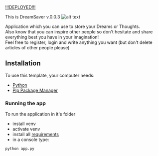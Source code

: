 [!!!DEPLOYED!!!](https://dreamsaver.herokuapp.com/)  
  
This is DreamSaver v.0.0.3 
![alt text][logo]

[logo]: https://simpleicon.com/wp-content/uploads/drill.png "DreamSaver"
 
Application which you can use to store your Dreams or Thoughts.  
Also know that you can inspire other people so don't hesitate and share everything best you have in your imagination!  
Feel free to register, login and write anything you want (but don't delete articles of other people please)

## Installation

To use this template, your computer needs:

- [Python](https://python.org)
- [Pip Package Manager](https://pypi.python.org/pypi)

### Running the app

To run the application in it's folder
- install venv
- activate venv
- install all [requirements](requirements.txt)
- in a console type:
```bash
python app.py
```
